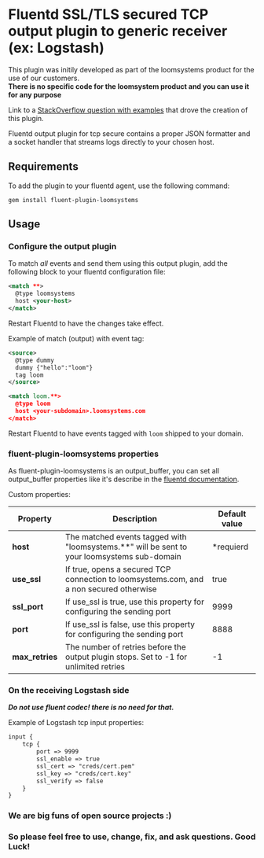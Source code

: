 # Fluentd SSL/TLS secured TCP output plugin to generic receiver (ex: Logstash)
This plugin was initily developed as part of the loomsystems product for the use of our customers.   
**There is no specific code for the loomsystem product and you can use it for any purpose**

Link to a [StackOverflow question with examples](https://stackoverflow.com/questions/46248762/fluentd-ssl-tls-secured-tcp-output-plugin-to-generic-receiver-logstash) that drove the creation of this plugin.

Fluentd output plugin for tcp secure contains a proper JSON formatter and a socket handler that streams logs directly to your chosen host.

## Requirements

To add the plugin to your fluentd agent, use the following command:

    gem install fluent-plugin-loomsystems

## Usage
### Configure the output plugin

To match *all* events and send them using this output plugin, add the following block to your fluentd configuration file:
```xml
<match **>
  @type loomsystems
  host <your-host>
</match>
```
Restart Fluentd to have the changes take effect.

Example of match (output) with event tag: 

```xml
<source>
  @type dummy
  dummy {"hello":"loom"}        
  tag loom 
</source>  

<match loom.**>
  @type loom
  host <your-subdomain>.loomsystems.com
</match>
```
Restart Fluentd to have events tagged with `loom` shipped to your domain.

### fluent-plugin-loomsystems properties

As fluent-plugin-loomsystems is an output_buffer, you can set all output_buffer properties like it's describe in the [fluentd documentation](https://docs.fluentd.org/configuration/buffer-section "documentation").

Custom properties:

|  Property   |  Description                                                                             | Default value |
|-------------|------------------------------------------------------------------------------------------|---------------|
| **host**| The matched events tagged with "loomsystems.**" will be sent to your loomsystems sub-domain  |   *requierd   |
| **use_ssl** | If true, opens a secured TCP connection to loomsystems.com, and a non secured otherwise  |      true     |
| **ssl_port** | If use_ssl is true, use this property for configuring the sending port                  |      9999     |
| **port** | If use_ssl is false, use this property for configuring the sending port                     |      8888     |
|**max_retries**| The number of retries before the output plugin stops. Set to -1 for unlimited retries  |       -1      |


### On the receiving Logstash side
***Do not use fluent codec! there is no need for that.***

Example of Logstash tcp input properties:

```xml
input {
    tcp {
        port => 9999
        ssl_enable => true
        ssl_cert => "creds/cert.pem"
        ssl_key => "creds/cert.key"
        ssl_verify => false
    }
}
```
### We are big funs of open source projects :) 
### So please feel free to use, change, fix, and ask questions. Good Luck!
